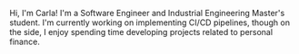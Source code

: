 Hi, I'm Carla! I'm a Software Engineer and Industrial Engineering Master's student. I'm currently working on implementing CI/CD pipelines, though on the side, I enjoy spending time developing projects related to personal finance. 

<!---
carlaperez9/carlaperez9 is a ✨ special ✨ repository because its `README.md` (this file) appears on your GitHub profile.
You can click the Preview link to take a look at your changes.
--->
